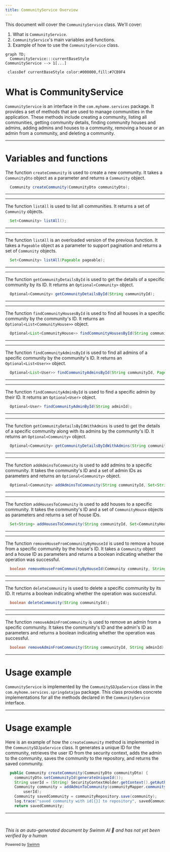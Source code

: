 ```yaml
---
title: CommunityService Overview
---
```

This document will cover the `CommunityService` class. We'll cover:

1. What is `CommunityService`.
2. `CommunityService`'s main variables and functions.
3. Example of how to use the `CommunityService` class.

```mermaid
graph TD;
  CommunityService:::currentBaseStyle
CommunityService --> 1[...]

 classDef currentBaseStyle color:#000000,fill:#7CB9F4
```

# What is CommunityService

`CommunityService` is an interface in the `com.myhome.services` package. It provides a set of methods that are used to manage communities in the application. These methods include creating a community, listing all communities, getting community details, finding community houses and admins, adding admins and houses to a community, removing a house or an admin from a community, and deleting a community.

<SwmSnippet path="/service/src/main/java/com/myhome/services/CommunityService.java" line="29">

---

# Variables and functions

The function `createCommunity` is used to create a new community. It takes a `CommunityDto` object as a parameter and returns a `Community` object.

```java
  Community createCommunity(CommunityDto communityDto);
```

---

</SwmSnippet>

<SwmSnippet path="/service/src/main/java/com/myhome/services/CommunityService.java" line="31">

---

The function `listAll` is used to list all communities. It returns a set of `Community` objects.

```java
  Set<Community> listAll();
```

---

</SwmSnippet>

<SwmSnippet path="/service/src/main/java/com/myhome/services/CommunityService.java" line="33">

---

The function `listAll` is an overloaded version of the previous function. It takes a `Pageable` object as a parameter to support pagination and returns a set of `Community` objects.

```java
  Set<Community> listAll(Pageable pageable);
```

---

</SwmSnippet>

<SwmSnippet path="/service/src/main/java/com/myhome/services/CommunityService.java" line="35">

---

The function `getCommunityDetailsById` is used to get the details of a specific community by its ID. It returns an `Optional<Community>` object.

```java
  Optional<Community> getCommunityDetailsById(String communityId);
```

---

</SwmSnippet>

<SwmSnippet path="/service/src/main/java/com/myhome/services/CommunityService.java" line="37">

---

The function `findCommunityHousesById` is used to find all houses in a specific community by the community's ID. It returns an `Optional<List<CommunityHouse>>` object.

```java
  Optional<List<CommunityHouse>> findCommunityHousesById(String communityId, Pageable pageable);
```

---

</SwmSnippet>

<SwmSnippet path="/service/src/main/java/com/myhome/services/CommunityService.java" line="39">

---

The function `findCommunityAdminsById` is used to find all admins of a specific community by the community's ID. It returns an `Optional<List<User>>` object.

```java
  Optional<List<User>> findCommunityAdminsById(String communityId, Pageable pageable);
```

---

</SwmSnippet>

<SwmSnippet path="/service/src/main/java/com/myhome/services/CommunityService.java" line="41">

---

The function `findCommunityAdminById` is used to find a specific admin by their ID. It returns an `Optional<User>` object.

```java
  Optional<User> findCommunityAdminById(String adminId);
```

---

</SwmSnippet>

<SwmSnippet path="/service/src/main/java/com/myhome/services/CommunityService.java" line="43">

---

The function `getCommunityDetailsByIdWithAdmins` is used to get the details of a specific community along with its admins by the community's ID. It returns an `Optional<Community>` object.

```java
  Optional<Community> getCommunityDetailsByIdWithAdmins(String communityId);
```

---

</SwmSnippet>

<SwmSnippet path="/service/src/main/java/com/myhome/services/CommunityService.java" line="45">

---

The function `addAdminsToCommunity` is used to add admins to a specific community. It takes the community's ID and a set of admin IDs as parameters and returns an `Optional<Community>` object.

```java
  Optional<Community> addAdminsToCommunity(String communityId, Set<String> admins);
```

---

</SwmSnippet>

<SwmSnippet path="/service/src/main/java/com/myhome/services/CommunityService.java" line="47">

---

The function `addHousesToCommunity` is used to add houses to a specific community. It takes the community's ID and a set of `CommunityHouse` objects as parameters and returns a set of house IDs.

```java
  Set<String> addHousesToCommunity(String communityId, Set<CommunityHouse> houses);
```

---

</SwmSnippet>

<SwmSnippet path="/service/src/main/java/com/myhome/services/CommunityService.java" line="49">

---

The function `removeHouseFromCommunityByHouseId` is used to remove a house from a specific community by the house's ID. It takes a `Community` object and a house ID as parameters and returns a boolean indicating whether the operation was successful.

```java
  boolean removeHouseFromCommunityByHouseId(Community community, String houseId);
```

---

</SwmSnippet>

<SwmSnippet path="/service/src/main/java/com/myhome/services/CommunityService.java" line="51">

---

The function `deleteCommunity` is used to delete a specific community by its ID. It returns a boolean indicating whether the operation was successful.

```java
  boolean deleteCommunity(String communityId);
```

---

</SwmSnippet>

<SwmSnippet path="/service/src/main/java/com/myhome/services/CommunityService.java" line="53">

---

The function `removeAdminFromCommunity` is used to remove an admin from a specific community. It takes the community's ID and the admin's ID as parameters and returns a boolean indicating whether the operation was successful.

```java
  boolean removeAdminFromCommunity(String communityId, String adminId);
```

---

</SwmSnippet>

# Usage example

`CommunityService` is implemented by the `CommunitySDJpaService` class in the `com.myhome.services.springdatajpa` package. This class provides concrete implementations for all the methods declared in the `CommunityService` interface.

<SwmSnippet path="/service/src/main/java/com/myhome/services/springdatajpa/CommunitySDJpaService.java" line="54">

---

# Usage example

Here is an example of how the `createCommunity` method is implemented in the `CommunitySDJpaService` class. It generates a unique ID for the community, retrieves the user ID from the security context, adds the admin to the community, saves the community to the repository, and returns the saved community.

```java
  public Community createCommunity(CommunityDto communityDto) {
    communityDto.setCommunityId(generateUniqueId());
    String userId = (String) SecurityContextHolder.getContext().getAuthentication().getPrincipal();
    Community community = addAdminToCommunity(communityMapper.communityDtoToCommunity(communityDto),
        userId);
    Community savedCommunity = communityRepository.save(community);
    log.trace("saved community with id[{}] to repository", savedCommunity.getId());
    return savedCommunity;
```

---

</SwmSnippet>

&nbsp;

*This is an auto-generated document by Swimm AI 🌊 and has not yet been verified by a human*

<SwmMeta version="3.0.0" repo-id="Z2l0aHViJTNBJTNBREVNTy1NeUhvbWUlM0ElM0Fzd2ltbWlv" repo-name="DEMO-MyHome"><sup>Powered by [Swimm](/)</sup></SwmMeta>
